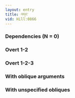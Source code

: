 ```yaml
---
layout: entry
title: འདང་
vid: Hill:0866
---
```

### Dependencies (N = 0)


### Overt 1-2


### Overt 1-2-3


### With oblique arguments


### With unspecified obliques
